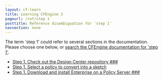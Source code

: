 ```yaml
---
layout: cf-learn
title: Learning CFEngine 3
pageurl: /ref/step 1
posttitle: Reference disambiguation for 'step 1'
navsection: none
---
```


The term 'step 1' could refer to several sections in the documentation. Please choose one below, or
[search the CFEngine documentation for 'step 1'](http://cfengine.com/docs/latest/search.html?q=step+1).

- [Step 1. Check out the Design Center repository \#\#\#](http://cfengine.com/docs/latest/guide-design-center-configure-sketches-community.html#step-1-check-out-the-design-center-repository-###)
- [Step 1. Select a policy to convert into a sketch](http://cfengine.com/docs/latest/guide-design-center-design-center-write-sketch-advanced.html#step-1-select-a-policy-to-convert-into-a-sketch)
- [Step 1. Download and install Enterprise on a Policy Server \#\#\#](http://cfengine.com/docs/latest/guide-installation-and-configuration-general-installation-installation-enterprise-free-aws-rhel.html#step-1-download-and-install-enterprise-on-a-policy-server-###)
